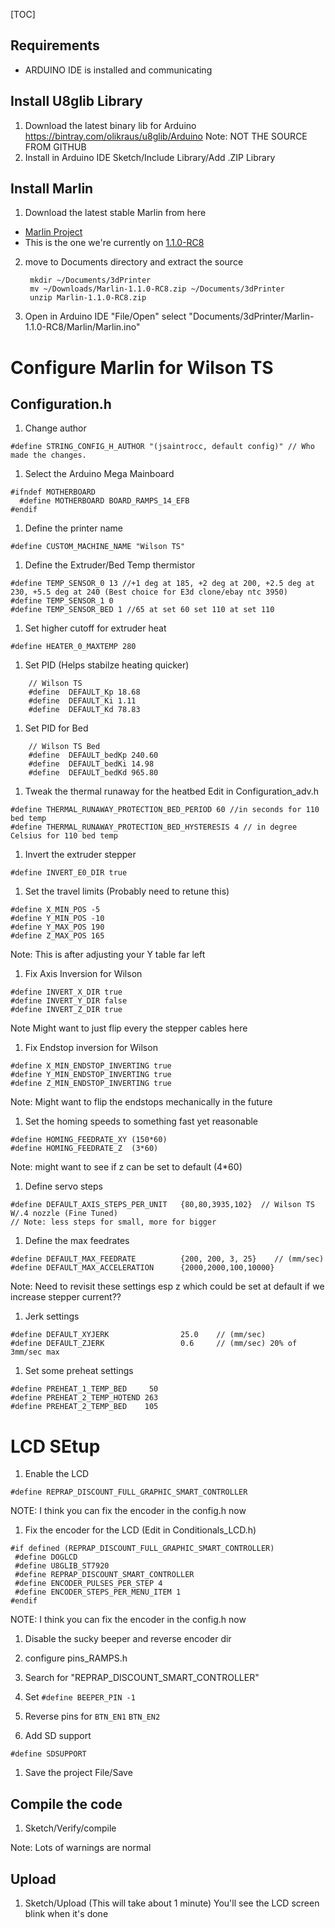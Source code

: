[TOC]

## Requirements

* ARDUINO IDE is installed and communicating




## Install U8glib Library
1. Download the latest binary lib for Arduino
    https://bintray.com/olikraus/u8glib/Arduino
    Note: NOT THE SOURCE FROM GITHUB
3. Install in Arduino IDE
    Sketch/Include Library/Add .ZIP Library

## Install Marlin
1. Download the latest stable Marlin from here
* [Marlin Project](https://github.com/MarlinFirmware/Marlin/releases)
* This is the one we're currently on
[1.1.0-RC8](https://github.com/MarlinFirmware/Marlin/archive/1.1.0-RC8.zip)
2. move to Documents directory and extract the source

        mkdir ~/Documents/3dPrinter
        mv ~/Downloads/Marlin-1.1.0-RC8.zip ~/Documents/3dPrinter
        unzip Marlin-1.1.0-RC8.zip
        
3. Open in Arduino IDE
    "File/Open" select "Documents/3dPrinter/Marlin-1.1.0-RC8/Marlin/Marlin.ino"
    
# Configure Marlin for Wilson TS
## Configuration.h
1. Change author
```
#define STRING_CONFIG_H_AUTHOR "(jsaintrocc, default config)" // Who made the changes.
```
1. Select the Arduino Mega Mainboard
```
#ifndef MOTHERBOARD
  #define MOTHERBOARD BOARD_RAMPS_14_EFB
#endif
```
1. Define the printer name
```
#define CUSTOM_MACHINE_NAME "Wilson TS"
```
1. Define the Extruder/Bed Temp thermistor
```
#define TEMP_SENSOR_0 13 //+1 deg at 185, +2 deg at 200, +2.5 deg at 230, +5.5 deg at 240 (Best choice for E3d clone/ebay ntc 3950)
#define TEMP_SENSOR_1 0
#define TEMP_SENSOR_BED 1 //65 at set 60 set 110 at set 110
```
1. Set higher cutoff for extruder heat
```
#define HEATER_0_MAXTEMP 280
```
1. Set PID (Helps stabilze heating quicker)
```
    // Wilson TS
    #define  DEFAULT_Kp 18.68
    #define  DEFAULT_Ki 1.11
    #define  DEFAULT_Kd 78.83
```
1. Set PID for Bed
```
    // Wilson TS Bed
    #define  DEFAULT_bedKp 240.60
    #define  DEFAULT_bedKi 14.98
    #define  DEFAULT_bedKd 965.80
```
1. Tweak the thermal runaway for the heatbed
Edit in Configuration_adv.h
```
#define THERMAL_RUNAWAY_PROTECTION_BED_PERIOD 60 //in seconds for 110 bed temp
#define THERMAL_RUNAWAY_PROTECTION_BED_HYSTERESIS 4 // in degree Celsius for 110 bed temp
```
1. Invert the extruder stepper
```
#define INVERT_E0_DIR true
```
1. Set the travel limits (Probably need to retune this)
```
#define X_MIN_POS -5
#define Y_MIN_POS -10
#define Y_MAX_POS 190
#define Z_MAX_POS 165
```
Note: This is after adjusting your Y table far left

1. Fix Axis Inversion for Wilson
```
#define INVERT_X_DIR true
#define INVERT_Y_DIR false
#define INVERT_Z_DIR true
```
Note Might want to just flip every the stepper cables here
1. Fix Endstop inversion for Wilson
```
#define X_MIN_ENDSTOP_INVERTING true
#define Y_MIN_ENDSTOP_INVERTING true
#define Z_MIN_ENDSTOP_INVERTING true
```
Note: Might want to flip the endstops mechanically in the future
1. Set the homing speeds to something fast yet reasonable
```
#define HOMING_FEEDRATE_XY (150*60)
#define HOMING_FEEDRATE_Z  (3*60)
```
Note: might want to see if z can be set to default (4*60)
1. Define servo steps
```
#define DEFAULT_AXIS_STEPS_PER_UNIT   {80,80,3935,102}  // Wilson TS W/.4 nozzle (Fine Tuned)
// Note: less steps for small, more for bigger
```
1. Define the max feedrates
```
#define DEFAULT_MAX_FEEDRATE          {200, 200, 3, 25}    // (mm/sec)
#define DEFAULT_MAX_ACCELERATION      {2000,2000,100,10000}
```
Note: Need to revisit these settings esp z which could be set at default if we increase stepper current??
1. Jerk settings
```
#define DEFAULT_XYJERK                25.0    // (mm/sec)
#define DEFAULT_ZJERK                 0.6     // (mm/sec) 20% of 3mm/sec max
```
1. Set some preheat settings
```
#define PREHEAT_1_TEMP_BED     50
#define PREHEAT_2_TEMP_HOTEND 263
#define PREHEAT_2_TEMP_BED    105
```
# LCD SEtup
1. Enable the LCD
```
#define REPRAP_DISCOUNT_FULL_GRAPHIC_SMART_CONTROLLER
```
NOTE: I think you can fix the encoder in the config.h now
1. Fix the encoder for the LCD (Edit in Conditionals_LCD.h)
```
#if defined (REPRAP_DISCOUNT_FULL_GRAPHIC_SMART_CONTROLLER)
 #define DOGLCD
 #define U8GLIB_ST7920
 #define REPRAP_DISCOUNT_SMART_CONTROLLER
 #define ENCODER_PULSES_PER_STEP 4
 #define ENCODER_STEPS_PER_MENU_ITEM 1
#endif
```
NOTE: I think you can fix the encoder in the config.h now
1. Disable the sucky beeper and reverse encoder dir
  1. configure pins_RAMPS.h
  2. Search for "REPRAP_DISCOUNT_SMART_CONTROLLER"
  3. Set `#define BEEPER_PIN -1`
  4. Reverse pins for `BTN_EN1` `BTN_EN2`

1. Add SD support
```
#define SDSUPPORT
```

1. Save the project
    File/Save

## Compile the code
1. Sketch/Verify/compile

Note: Lots of warnings are normal
## Upload
1. Sketch/Upload (This will take about 1 minute) You'll see the LCD screen blink when it's done
<!--stackedit_data:
eyJoaXN0b3J5IjpbODMzMjU4OTQ4XX0=
-->